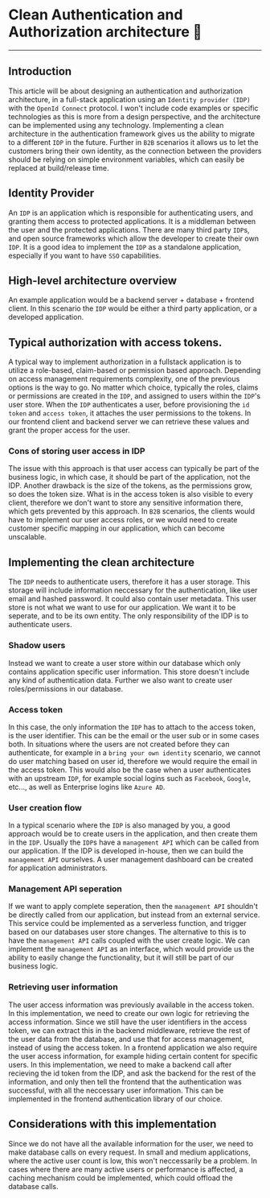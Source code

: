 # Clean Authentication and Authorization architecture 🔑

---

## Introduction

This article will be about designing an authentication and authorization architecture,
in a full-stack application using an `Identity provider (IDP)` with the `OpenId Connect` protocol.
I won't include code examples or specific technologies as this is more from a design perspective,
and the architecture can be implemented using any technology.
Implementing a clean architecture in the authentication framework gives us the ability to migrate to a different
`IDP` in the future. Further in `B2B` scenarios it allows us to let the customers
bring their own identity, as the connection between the providers should be relying on simple
environment variables, which can easily be replaced at build/release time.

## Identity Provider

An `IDP` is an application which is responsible for authenticating users, and
granting them access to protected applications. It is a middleman between the user and the
protected applications. There are many third party `IDP`s, and open source frameworks
which allow the developer to create their own `IDP`. It is a good idea to implement
the `IDP` as a standalone application, especially if you want to have `SSO` capabilities.

## High-level architecture overview

An example application would be a backend server + database + frontend client. In this scenario
the `IDP` would be either a third party application, or a developed application.

## Typical authorization with access tokens.

A typical way to implement authorization in a fullstack application is to utilize a role-based,
claim-based or permission based approach. Depending on access management requirements complexity,
one of the previous options is the way to go. No matter which choice, typically the roles, claims
or permissions are created in the `IDP`, and assigned to users within the `IDP`'s
user store.
When the `IDP` authenticates a user, before provisioning the `id token` and `access token`, it attaches
the user permissions to the tokens. In our frontend client and backend server we can retrieve these
values and grant the proper access for the user.

### Cons of storing user access in IDP

The issue with this approach is that user access can typically be part of the business logic, in which case, it should be part of the application, not the IDP. Another drawback is the size of the tokens,
as the permissions grow, so does the token size. What is in the access token is also visible to
every client, therefore we don't want to store any sensitive information there, which gets prevented by this
approach. In `B2B` scenarios, the clients would have to implement our user access roles, or we would need to create
customer specific mapping in our application, which can become unscalable.

## Implementing the clean architecture

The `IDP` needs to authenticate users, therefore it has a user storage. This storage will
include information neccessary for the authentication, like user email and hashed password. It could also
contain user metadata. This user store is not what we want to use for our application. We want it to be
seperate, and to be its own entity. The only responsibility of the IDP is to authenticate users.

### Shadow users

Instead we want to create a user store within our database which only contains application specific
user information. This store doesn't include any kind of authentication data. Further we also want to
create user roles/permissions in our database.

### Access token

In this case, the only information the `IDP` has to attach to the access token, is the user
identifier. This can be the email or the user sub or in some cases both. In situations where the users
are not created before they can authenticate, for example in a `bring your own identity` scenario, we
cannot do user matching based on user id, therefore we would require the email in the access token. This would
also be the case when a user authenticates with an upstream `IDP`, for example social logins such as
`Facebook`, `Google`, etc..., as well as Enterprise logins like `Azure AD`.

### User creation flow

In a typical scenario where the `IDP` is also managed by you, a good approach would be to create
users in the application, and then create them in the `IDP`. Usually the `IDP`s have
a `management API` which can be called from our application. If the IDP is developed in-house, then we can build
the `management API` ourselves. A user management dashboard can be created for application administrators.

### Management API seperation

If we want to apply complete seperation, then the `management API` shouldn't be directly called from our application,
but instead from an external service. This service could be implemented as a serverless function, and trigger
based on our databases user store changes. The alternative to this is to have the `management API` calls coupled with
the user create logic. We can implement the `management API` as an interface, which would provide us the ability to
easily change the functionality, but it will still be part of our business logic.

### Retrieving user information

The user access information was previously available in the access token. In this implementation, we need to
create our own logic for retrieving the access information. Since we still have the user identifiers in the
access token, we can extract this in the backend middleware, retrieve the rest of the user data from the
database, and use that for access management, instead of using the access token. In a frontend application
we also require the user access information, for example hiding certain content for specific users. In this implementation, we need to make a backend call after recieving the id token from the IDP, and ask the backend for the rest of the information, and only then tell the frontend that the authentication was successful, with all the neccessary user information. This can be implemented in the frontend
authentication library of our choice.

## Considerations with this implementation

Since we do not have all the available information for the user, we need to make database calls on every
request. In small and medium applications, where the active user count is low, this won't neccessarily be a problem.
In cases where there are many active users or performance is affected, a caching mechanism could be implemented, which could offload the
database calls.
